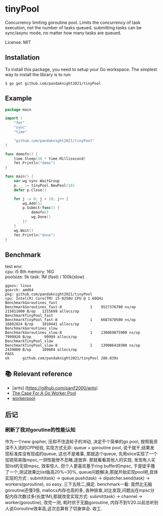 # tinyPool
Concurrency limiting goroutine pool. Limits the concurrency of task execution, not the number of tasks queued. submitting tasks can be sync/async mode, no matter how many tasks are queued.


License: MIT


## Installation
To install this package, you need to setup your Go workspace.  The simplest way to install the library is to run:
```
$ go get github.com/pandaknight2021/tinyPool
```

## Example
```go
package main

import (
	"fmt"
	"sync"
	"time"

	"github.com/pandaknight2021/tinyPool"
)

func demofn() {
	time.Sleep(10 * time.Millisecond)
	fmt.Println("demo")
}

func main() {
	var wg sync.WaitGroup
	p, _ := tinyPool.NewPool(10)
	defer p.Close()

	for j := 0; j < 10; j++ {
		wg.Add(1)
		p.Submit(func() {
			demofn()
			wg.Done()
		})
	}
	wg.Wait()
	fmt.Println("done")
}

```
## Benchmark

test env:  
cpu: i5 8th    memory:  16G  
poolsize: 5k   task: 1M (fast) / 100k(slow)
  
``` shell
ggoos: linux
goarch: amd64
pkg: github.com/pandaknight2021/tinyPool
cpu: Intel(R) Core(TM) i5-8250U CPU @ 1.60GHz
BenchmarkGoroutines_fast
BenchmarkGoroutines_fast-8   	       1	9527376700 ns/op	215811600 B/op	 1315699 allocs/op
BenchmarkTinyPool_fast
BenchmarkTinyPool_fast-8     	       1	6687470500 ns/op	16882824 B/op	 1010441 allocs/op
BenchmarkGoroutines_slow
BenchmarkGoroutines_slow-8   	       1	130869875900 ns/op	 7999920 B/op	   99999 allocs/op
BenchmarkTinyPool_slow
BenchmarkTinyPool_slow-8     	       1	139006410300 ns/op	 2439000 B/op	  109604 allocs/op
PASS
ok  	github.com/pandaknight2021/tinyPool	286.839s

```

## 📚 Relevant reference
-  [ants] (https://github.com/panjf2000/ants)
-  [The Case For A Go Worker Pool](https://brandur.org/go-worker-pool)
-  [workerpool](https://github.com/gammazero/workerpool)

## 后记
### 刷新了我对gorutine的性能认知

作为一个new gopher, 压抑不住造轮子的冲动, 决定干个简单的go pool, 按照我资深不入流的CPP经验, 实现方式无非: queue + goroutine pool, 说干就干,结果发现标准库没有现成的queue, 这也不是难事, 那就造个queue, 先用slice实现了一个加锁简易版mpsc,一测性能惨不忍睹,逐放弃. 那就看看其他人的实现, 发现有人实现list的无锁mpsc, 效率惊人. 但个人更喜欢基于ring buffer的mpsc, 于是徒手撸了一个,测试效果比list版高20%~30%, queue问题解决,那就开始实现pool吧,具体实现的方式 : submit(task) ->  queue.push(task) -> dipatcher.send(task) -> workers(goroutine), so easy. 三下五除二,搞定. benchmark一看: 竟然比无脑goroutine还慢3倍, mallocs内存也高的多, 各种排查,对比发现,问题出在mpsc分配内存次数过多(长度1M),那就改变实现方式: submit(task) -> channel -> worker(goroutine), 改完一测, 耗时优于无脑goroutine, 内存不到1/20.以前总听别人说Goroutine效率高,这次总算有了切身体会. 收工.





